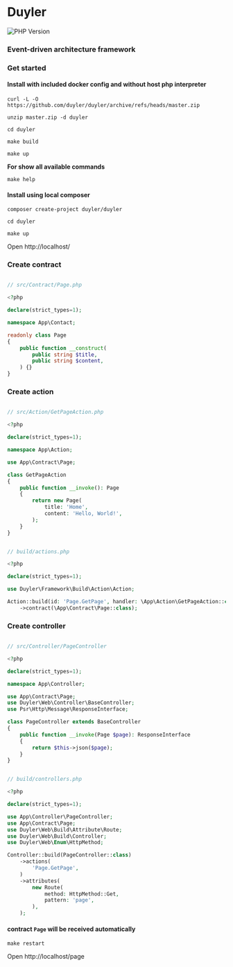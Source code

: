 # Duyler

![PHP Version](https://img.shields.io/packagist/dependency-v/duyler/duyler/php?version=dev-master)

### Event-driven architecture framework

### Get started

#### Install with included docker config and without host php interpreter

```shell
curl -L -O https://github.com/duyler/duyler/archive/refs/heads/master.zip
```
```shell
unzip master.zip -d duyler
```
```shell
cd duyler
```
```shell
make build
```
```shell
make up
```

**For show all available commands**

```shell
make help
```

#### Install using local composer

```shell
composer create-project duyler/duyler
```
```shell
cd duyler
```
```shell
make up
```
Open http://localhost/

### Create contract

```php

// src/Contract/Page.php

<?php

declare(strict_types=1);

namespace App\Contact;

readonly class Page
{
    public function __construct(
        public string $title,
        public string $content,
    ) {}
}

```

### Create action

```php

// src/Action/GetPageAction.php

<?php

declare(strict_types=1);

namespace App\Action;

use App\Contract\Page;

class GetPageAction
{
    public function __invoke(): Page
    {
        return new Page(
            title: 'Home',
            content: 'Hello, World!',
        );
    }
}

```

```php

// build/actions.php

<?php

declare(strict_types=1);

use Duyler\Framework\Build\Action\Action;

Action::build(id: 'Page.GetPage', handler: \App\Action\GetPageAction::class)
    ->contract(\App\Contract\Page::class);

```

### Create controller

```php

// src/Controller/PageController

<?php

declare(strict_types=1);

namespace App\Controller;

use App\Contract\Page;
use Duyler\Web\Controller\BaseController;
use Psr\Http\Message\ResponseInterface;

class PageController extends BaseController
{
    public function __invoke(Page $page): ResponseInterface
    {
        return $this->json($page);
    }
}

```

```php

// build/controllers.php

<?php

declare(strict_types=1);

use App\Controller\PageController;
use App\Contract\Page;
use Duyler\Web\Build\Attribute\Route;
use Duyler\Web\Build\Controller;
use Duyler\Web\Enum\HttpMethod;

Controller::build(PageController::class)
    ->actions(
        'Page.GetPage',
    )
    ->attributes(
        new Route(
            method: HttpMethod::Get,
            pattern: 'page',
        ),
    );

```

#### contract ```Page``` will be received automatically

```shell
make restart
```

Open http://localhost/page
